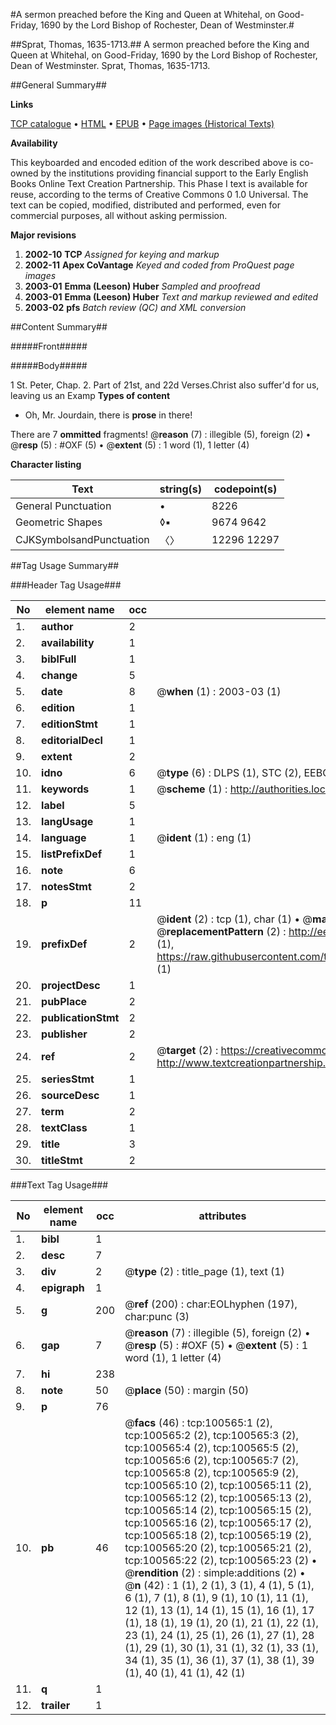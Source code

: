 #A sermon preached before the King and Queen at Whitehal, on Good-Friday, 1690 by the Lord Bishop of Rochester, Dean of Westminster.#

##Sprat, Thomas, 1635-1713.##
A sermon preached before the King and Queen at Whitehal, on Good-Friday, 1690 by the Lord Bishop of Rochester, Dean of Westminster.
Sprat, Thomas, 1635-1713.

##General Summary##

**Links**

[TCP catalogue](http://www.ota.ox.ac.uk/tcp/)  • 
[HTML](http://tei.it.ox.ac.uk/tcp/Texts-HTML/free/A61/A61181.html)  • 
[EPUB](http://tei.it.ox.ac.uk/tcp/Texts-EPUB/free/A61/A61181.epub) • 
[Page images (Historical Texts)](https://data.historicaltexts.jisc.ac.uk/view?pubId=eebo-13586899e&pageId=eebo-13586899e-100565-1)

**Availability**

This keyboarded and encoded edition of the
	       work described above is co-owned by the institutions
	       providing financial support to the Early English Books
	       Online Text Creation Partnership. This Phase I text is
	       available for reuse, according to the terms of Creative
	       Commons 0 1.0 Universal. The text can be copied,
	       modified, distributed and performed, even for
	       commercial purposes, all without asking permission.

**Major revisions**

1. __2002-10__ __TCP__ *Assigned for keying and markup*
1. __2002-11__ __Apex CoVantage__ *Keyed and coded from ProQuest page images*
1. __2003-01__ __Emma (Leeson) Huber__ *Sampled and proofread*
1. __2003-01__ __Emma (Leeson) Huber__ *Text and markup reviewed and edited*
1. __2003-02__ __pfs__ *Batch review (QC) and XML conversion*

##Content Summary##

#####Front#####

#####Body#####

1 St. Peter, Chap. 2. Part of 21st, and 22d Verses.Christ also suffer'd for us, leaving us an Examp
**Types of content**

  * Oh, Mr. Jourdain, there is **prose** in there!

There are 7 **ommitted** fragments! 
 @__reason__ (7) : illegible (5), foreign (2)  •  @__resp__ (5) : #OXF (5)  •  @__extent__ (5) : 1 word (1), 1 letter (4)

**Character listing**


|Text|string(s)|codepoint(s)|
|---|---|---|
|General Punctuation|•|8226|
|Geometric Shapes|◊▪|9674 9642|
|CJKSymbolsandPunctuation|〈〉|12296 12297|

##Tag Usage Summary##

###Header Tag Usage###

|No|element name|occ|attributes|
|---|---|---|---|
|1.|__author__|2||
|2.|__availability__|1||
|3.|__biblFull__|1||
|4.|__change__|5||
|5.|__date__|8| @__when__ (1) : 2003-03 (1)|
|6.|__edition__|1||
|7.|__editionStmt__|1||
|8.|__editorialDecl__|1||
|9.|__extent__|2||
|10.|__idno__|6| @__type__ (6) : DLPS (1), STC (2), EEBO-CITATION (1), OCLC (1), VID (1)|
|11.|__keywords__|1| @__scheme__ (1) : http://authorities.loc.gov/ (1)|
|12.|__label__|5||
|13.|__langUsage__|1||
|14.|__language__|1| @__ident__ (1) : eng (1)|
|15.|__listPrefixDef__|1||
|16.|__note__|6||
|17.|__notesStmt__|2||
|18.|__p__|11||
|19.|__prefixDef__|2| @__ident__ (2) : tcp (1), char (1)  •  @__matchPattern__ (2) : ([0-9\-]+):([0-9IVX]+) (1), (.+) (1)  •  @__replacementPattern__ (2) : http://eebo.chadwyck.com/downloadtiff?vid=$1&page=$2 (1), https://raw.githubusercontent.com/textcreationpartnership/Texts/master/tcpchars.xml#$1 (1)|
|20.|__projectDesc__|1||
|21.|__pubPlace__|2||
|22.|__publicationStmt__|2||
|23.|__publisher__|2||
|24.|__ref__|2| @__target__ (2) : https://creativecommons.org/publicdomain/zero/1.0/ (1), http://www.textcreationpartnership.org/docs/. (1)|
|25.|__seriesStmt__|1||
|26.|__sourceDesc__|1||
|27.|__term__|2||
|28.|__textClass__|1||
|29.|__title__|3||
|30.|__titleStmt__|2||


###Text Tag Usage###

|No|element name|occ|attributes|
|---|---|---|---|
|1.|__bibl__|1||
|2.|__desc__|7||
|3.|__div__|2| @__type__ (2) : title_page (1), text (1)|
|4.|__epigraph__|1||
|5.|__g__|200| @__ref__ (200) : char:EOLhyphen (197), char:punc (3)|
|6.|__gap__|7| @__reason__ (7) : illegible (5), foreign (2)  •  @__resp__ (5) : #OXF (5)  •  @__extent__ (5) : 1 word (1), 1 letter (4)|
|7.|__hi__|238||
|8.|__note__|50| @__place__ (50) : margin (50)|
|9.|__p__|76||
|10.|__pb__|46| @__facs__ (46) : tcp:100565:1 (2), tcp:100565:2 (2), tcp:100565:3 (2), tcp:100565:4 (2), tcp:100565:5 (2), tcp:100565:6 (2), tcp:100565:7 (2), tcp:100565:8 (2), tcp:100565:9 (2), tcp:100565:10 (2), tcp:100565:11 (2), tcp:100565:12 (2), tcp:100565:13 (2), tcp:100565:14 (2), tcp:100565:15 (2), tcp:100565:16 (2), tcp:100565:17 (2), tcp:100565:18 (2), tcp:100565:19 (2), tcp:100565:20 (2), tcp:100565:21 (2), tcp:100565:22 (2), tcp:100565:23 (2)  •  @__rendition__ (2) : simple:additions (2)  •  @__n__ (42) : 1 (1), 2 (1), 3 (1), 4 (1), 5 (1), 6 (1), 7 (1), 8 (1), 9 (1), 10 (1), 11 (1), 12 (1), 13 (1), 14 (1), 15 (1), 16 (1), 17 (1), 18 (1), 19 (1), 20 (1), 21 (1), 22 (1), 23 (1), 24 (1), 25 (1), 26 (1), 27 (1), 28 (1), 29 (1), 30 (1), 31 (1), 32 (1), 33 (1), 34 (1), 35 (1), 36 (1), 37 (1), 38 (1), 39 (1), 40 (1), 41 (1), 42 (1)|
|11.|__q__|1||
|12.|__trailer__|1||
